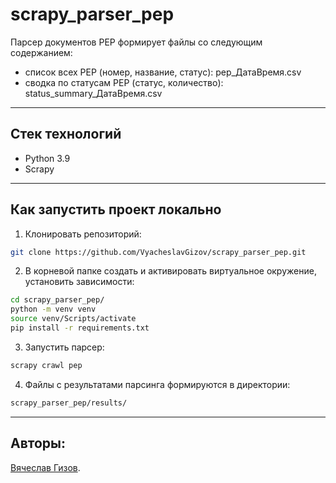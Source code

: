 # **scrapy_parser_pep** 

Парсер документов PEP формирует файлы со следующим содержанием:

- спиcок всех PEP (номер, название, статус): pep_ДатаВремя.csv
- сводка по статусам PEP (статус, количество): status_summary_ДатаВремя.csv

---

## Стек технологий

- Python 3.9
- Scrapy 

---

## Как запустить проект локально

1. Клонировать репозиторий:

```bash
git clone https://github.com/VyacheslavGizov/scrapy_parser_pep.git
```

2. В корневой папке создать и активировать виртуальное окружение, установить зависимости:

```bash
cd scrapy_parser_pep/
python -m venv venv
source venv/Scripts/activate
pip install -r requirements.txt
```

3. Запустить парсер:

```bash
scrapy crawl pep
```

4. Файлы с результатами парсинга формируются в директории:

```bash
scrapy_parser_pep/results/
```

---

## Авторы:

[Вячеслав Гизов](https://github.com/VyacheslavGizov).
